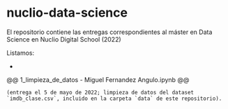 # nuclio-data-science

El repositorio contiene las entregas correspondientes al máster en Data Science en Nuclio Digital School (2022)

Listamos:
- ```diff
@@ 1_limpieza_de_datos - Miguel Fernandez Angulo.ipynb @@
```
(entrega el 5 de mayo de 2022; limpieza de datos del dataset `imdb_clase.csv`, incluido en la carpeta `data` de este repositorio).


